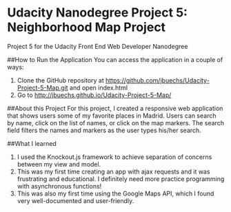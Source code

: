 # Udacity Nanodegree Project 5: Neighborhood Map Project
Project 5 for the Udacity Front End Web Developer Nanodegree

##How to Run the Application
You can access the application in a couple of ways:

1. Clone the GitHub repository at https://github.com/jbuechs/Udacity-Project-5-Map.git and open index.html
2. Go to http://jbuechs.github.io/Udacity-Project-5-Map/

##About this Project
For this project, I created a responsive web application that shows users some of my favorite places in Madrid. Users can search by name, click on the list of names, or click on the map markers. The search field filters the names and markers as the user types his/her search.

##What I learned
1. I used the Knockout.js framework to achieve separation of concerns between my view and model.
2. This was my first time creating an app with ajax requests and it was frustrating and educational. I definitely need more practice programming with asynchronous functions!
3. This was also my first time using the Google Maps API, which I found very well-documented and user-friendly.
